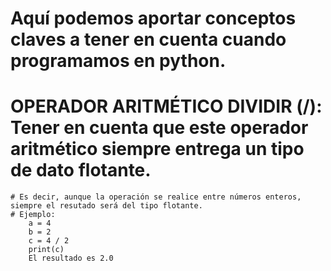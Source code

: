 # Aquí podemos aportar conceptos claves a tener en cuenta cuando programamos en python.

# OPERADOR ARITMÉTICO DIVIDIR (/): Tener en cuenta que este operador aritmético siempre entrega un tipo de dato flotante. 
	# Es decir, aunque la operación se realice entre números enteros, siempre el resutado será del tipo flotante.
	# Ejemplo: 
		a = 4
		b = 2
		c = 4 / 2
		print(c)
		El resultado es 2.0

